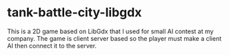 # tank-battle-city-libgdx
This is a 2D game based on LibGdx that I used for small AI contest at my company. The game is client server based so the player must make a client AI then connect it to the server.
